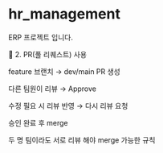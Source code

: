 # hr_management
ERP 프로젝트 입니다. 



🔹 2. PR(풀 리퀘스트) 사용

feature 브랜치 → dev/main PR 생성

다른 팀원이 리뷰 → Approve

수정 필요 시 리뷰 반영 → 다시 리뷰 요청

승인 완료 후 merge

두 명 팀이라도 서로 리뷰 해야 merge 가능한 규칙
